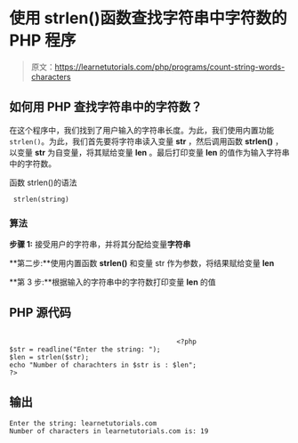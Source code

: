 # 使用 strlen()函数查找字符串中字符数的 PHP 程序

> 原文：<https://learnetutorials.com/php/programs/count-string-words-characters>

## 如何用 PHP 查找字符串中的字符数？

在这个程序中，我们找到了用户输入的字符串长度。为此，我们使用内置功能`strlen()`。为此，我们首先要将字符串读入变量 **str** ，然后调用函数 **strlen()** ，以变量 **str** 为自变量，将其赋给变量 **len** 。最后打印变量 **len** 的值作为输入字符串中的字符数。

函数 strlen()的语法

```
 strlen(string) 

```

### 算法

**步骤 1:** 接受用户的字符串，并将其分配给变量**字符串**

**第二步:**使用内置函数 **strlen()** 和变量 str 作为参数，将结果赋给变量 **len**

**第 3 步:**根据输入的字符串中的字符数打印变量 **len** 的值

## PHP 源代码

```

                                          <?php
$str = readline("Enter the string: ");
$len = strlen($str);
echo "Number of charachters in $str is : $len";
?>

```

## 输出

```
Enter the string: learnetutorials.com
Number of characters in learnetutorials.com is: 19
```